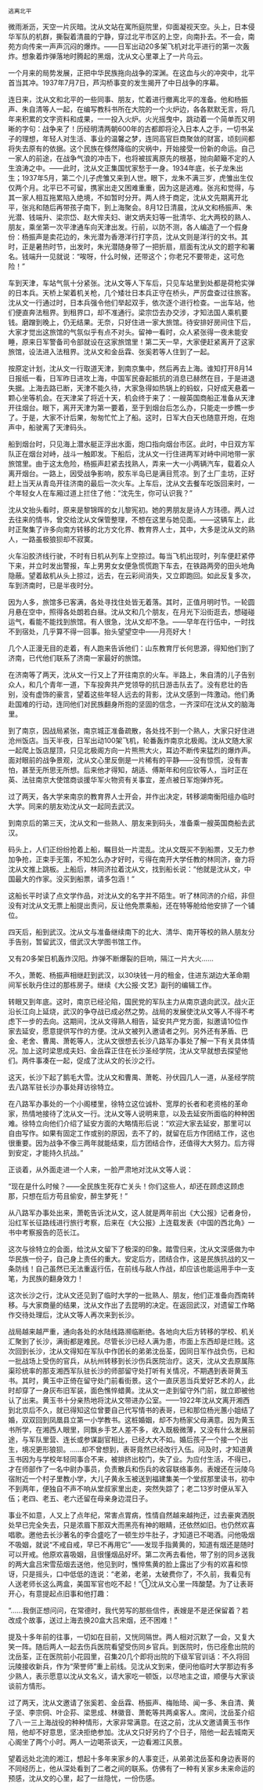     逃离北平 

   微雨淅沥，天空一片灰暗。沈从文站在寓所庭院里，仰面凝视天空。头上，日本侵华军队的机群，撕裂着清晨的宁静，穿过北平市区的上空，向南扑去。不一会，南苑方向传来一声声沉闷的爆炸。——日军出动20多架飞机对北平进行的第一次轰炸。想象着炸弹落地时腾起的黑烟，沈从文心里罩上了一片乌云。 

   一个月来的局势发展，正把中华民族拖向战争的深渊。在这血与火的冲突中，北平首当其冲。1937年7月7日，芦沟桥事变的发生揭开了中日战争的序幕。 

   连日来，沈从文和北平的一些同事、朋友，忙着进行撤离北平的准备。他和杨振声、朱自清等人一起，在编写教科书所在大院的一个火炉边，各各默默无言，将几年来积累的文字资料和成果，一一投入火炉。火光摇曳中，跳动着一个简单而又明晰的字句：战争来了！历经明清两朝600年的古都即将沦入日本人之手，一切书呆子的理想，年轻人对生活、事业的温馨之梦，连同高官巨商聚敛的财富，顷刻间都将失去原有的依据。这个民族在倏然降临的灾祸中，开始接受一份新的命运。自己一家人的前途，在战争气浪的冲击下，也将被拔离原先的根基，抛向颠簸不定的人生浪涛之中。——此时，沈从文正集国忧家愁于一身。1934年底，长子龙朱出生；1937年5月，第二个儿子虎雏又来到人世。眼下，龙朱不满三岁，虎雏出生仅仅两个月。北平已不可留，携家出走又困难重重，因为这是逃难。张兆和觉得，与其一家人相互拖累陷入绝境，不如暂时分开。两人终于商定，沈从文先期离开北平，张兆和随后再带孩子南下，到上海聚会。8月12日清晨，沈从文和杨振声、朱光潜、钱端升、梁宗岱、赵大侔夫妇、谢文炳夫妇等一批清华、北大两校的熟人、朋友，乘坐第一次平津通车向天津出发。行前，以防不测，各人编造了一个假身份：杨振声是卖花边的，朱光潜为香港洋行打字员，沈从文则是洋行的文书。其时，正是暑热时节，出发时，朱光潜随身带了一把折扇，扇面有沈从文的题字和署名。钱端升一见就说：“唉呀，什么时候，还带这个；你老兄不要带走，这可危险！” 

   车到天津，车站气氛十分紧张。沈从文等人下车后，只见车站里到处都是荷枪实弹的日本兵。天桥上架着机关枪，几个矮壮日本兵正守在桥头，严厉盘查过往旅客。沈从文一行通过时，日本兵强令他们举起双手，依次逐个进行检查。一出车站，他们便直奔法租界。到租界口，却不准通行。梁宗岱去办交涉，才知法国人乘机要钱。磨蹭到晚上，仍无结果。无奈，只好住进一家大旅馆。待安排好房间住下后，大家才觉出这旅馆的气氛似乎有点不对头。留神一看时，众人紧张得一夜未能安睡，原来日军警备司令部就设在这家旅馆里！第二天一早，大家便赶紧离开了这家旅馆，设法进入法租界。沈从文和金岳霖、张奚若等人住到了一起。 

   按原定计划，沈从文一行取道天津，到南京集中，然后再去上海。谁知打开8月14日报纸一看，日军昨日进攻上海，中国军民奋起抵抗的消息已赫然在目，于是进退失据。上海去路已断，天津不能久待，大家急得如热锅上的蚂蚁，只好成天悬着一颗心坐等机会。在天津呆了将近十天，机会终于来了：一艘英国商船正准备从天津开往烟台。眼下，离开天津为第一要着，至于到烟台后怎么办，只能走一步瞧一步了。于是，大家不计后果，匆匆忙忙上了船。这时，日军大白天也随意开炮，在炮声中，船驶离了天津码头。 

   船到烟台时，只见海上潜水艇正浮出水面，炮口指向烟台市区。此时，中日双方军队正在烟台对峙，战斗一触即发。下船后，沈从文一行住进两军对峙中间地带一家旅馆里。由于这太危险，杨振声赶紧去找熟人，弄来一大一小两辆汽车，载着众人离开烟台。一路上，因受战争影响，胶东半岛已是满目荒凉。到了土厂圭坊，正好赶上当天从青岛开往济南的最后一次火车。上车后，沈从文去餐车吃饭回来时，一个年轻女人在车厢过道上拦住了他：“沈先生，你可认识我？” 

   沈从文抬头看时，原来是黎锦晖的女儿黎宪初。她的男朋友是诗人方玮德。两人过去往来的情书，曾交给沈从文保管整理，不想在这里与她见面。——这辆车上，此时正聚集了许多向南方转移的北方文化界、教育界人士，其中，大多是沈从文的熟人，一路虽极狼狈却不寂寞。 

   火车沿胶济线行驶，不时有日机从列车上空掠过。每当飞机出现时，列车便赶紧停下来，并立时发出警报，车上男男女女便急慌慌跑下车去，在铁路两旁的田头地角隐蔽。望着敌机从头上掠过，远去，在云彩间消失，又立即跑回。如此反复多次，车到济南时，已是半夜时分。 

   因为人多，旅馆多已客满，各处寻找住处皆无着落。其时，正值月明时节。一轮圆月悬在空中，照得各处朗若白昼。沈从文和几个朋友，在月光下沿街逛去，想碰碰运气，看能不能找到旅馆。有人很急，沈从文却不急。——早年在行伍中，一时找不到宿处，几乎算不得一回事。抬头望望空中——月亮好大！ 

   几个人正漫无目的走着，有人跑来告诉他们：山东教育厅长何思源，得知他们到了济南，已代他们联系了济南一家最好的旅馆。 

   在济南等了两天，沈从文一行又上了开往南京的火车。半路上，朱自清的儿子告别众人，和几个青年一道，下车投奔共产党领导的抗日游击队去了。没有悲壮的告别，没有虚饰的豪言，望着这些年轻人远去的背影，沈从文感到一阵激动。他们勇赴国难的行动，连同他们对民族翻身所抱的坚固的信念，一齐深印在沈从文的脑海里。 

   到了南京，因战局紧张，南京城正准备疏散，各处找不到一个熟人，大家只好住进沧州饭店。当天半夜，日军出动100架飞机，轮番轰炸南京北极阁。沈从文随大家一起爬上饭店屋顶，只见北极阁方向一片熊熊大火，耳边不断传来猛烈的爆炸声。面对眼前的战争景观，沈从文心里反倒是一片稀有的平静——没有惊慌，没有害怕，甚至无所思无所想。后来他才得知，胡适、傅斯年和何应钦等人，当时正在英、法驻南京大使馆商谈援华军火物资有关事宜，差点被日军炮弹炸死。 

   过了两天，各大学来南京的教育界人士开会，并作出决定，转移湖南衡阳组办临时大学。同来的朋友劝沈从文一起同去武汉。 

   到南京后的第三天，沈从文和一些熟人、朋友来到码头，准备乘一艘英国商船去武汉。 

   码头上，人们正纷纷抢着上船，瞩目处一片混乱。沈从文既买不到船票，又无力参加争抢，正束手无策，不知怎么办才好时，亏得在南开大学任教的林同济，奋力将沈从文推上跳板。上船后，林同济拉着沈从文，找到船长说：“他就是沈从文，中国最大的作家。没买到船票，请多包涵！” 

   这船长平时读了点文学作品，对沈从文的名字并不陌生。听了林同济的介绍，非但没有对沈从文无票上船提出责问，反让他免票乘船，还在特等舱给他安排了一个铺位。 

   四天后，船到武汉。沈从文与准备继续南下的北大、清华、南开等校的熟人朋友分手告别，暂留武汉，借武汉大学图书馆工作。 

   又有20多架日机轰炸汉阳。炸弹不断爆裂的巨响，隔江一片大火…… 

   不久，萧乾、杨振声相继赶到武汉，以30块钱一月的租金，住进东湖边大革命期间军长耿丹住过的那栋房子。继续《大公报·文艺》副刊的编辑工作。 

   转眼又到年底。这时，南京已经沦陷，国民党的军队主力从南京退向武汉。战火正沿长江向上延烧，武汉的争夺战已成必然之势。战局的发展使沈从文等人不得不考虑下一步的去向。这期间，沈从文得熟人相告，延安共产党方面，拟邀请10位作家去延安，愿意提供写作的方便。沈从文被列入邀请者之列。另外还有茅盾、巴金、老舍、曹禺、萧乾等人，沈从文很想去长沙八路军办事处了解一下有关具体情况。加上这时梁思成夫妇、金岳霖正住在长沙圣经学院，沈从文早就想去探望他们。两件事凑在一起，促成了沈从文的长沙之行。 

   这天，长沙下起了鹅毛大雪。沈从文和曹禺、萧乾、孙伏园几人一道，从圣经学院去八路军驻长沙办事处拜访徐特立。 

   在八路军办事处的一个小阁楼里，徐特立这位诚朴、宽厚的长者和老资格的革命家，热情地接待了沈从文一行。沈从文等人说明来意，以及去延安所面临的种种困难。徐特立向他们介绍了延安方面的大略情形后说：“欢迎大家去延安，那里可以自由写作。如果有固定工作或别的原因，去不了的，就留在后方作团结工作，这也很重要。因为战争不像三两年就能结束，后方团结合作，还值得大大努力。后方得到安定，才能持久抗战。” 

   正谈着，从外面走进一个人来，一脸严肃地对沈从文等人说： 

   “现在是什么时候？——全民族生死存亡关头！你们这些人，却还在顾虑这顾虑那，只想在后方苟且偷安，醉生梦死！” 

   从八路军办事处出来，萧乾告诉沈从文，这人就是两年前出《大公报》记者身份，沿红军长征路线进行旅行考察，后来在《大公报》上连载发表《中国的西北角》一书中考察报告的范长江。 

   这次与徐特立的会面，给沈从文留下了极深的印象。踏雪归来，沈从文深感做为中华民族一份子，自己身上责任的重大。安定后方，团结合作，这是民族抗战的又一条防线！自己虽然已无法重返行伍，在前线与敌人作战，却应该也能运用手中一支笔，为民族的翻身效力！ 

   这次长沙之行，沈从文还见到了临时大学的一批熟人、朋友，他们正准备向西南转移。与大家商量的结果，沈从文作出了去昆明的决定。在返回武汉，对遗留工作略作交待处理后，沈从文等人再次来到长沙。 

   战局越来越严重，通向各处的水陆线路濒临断绝。各地向大后方转移的学校、机关汇聚到了长沙，满街都是难民。尽管长沙已经人满为患，市面上东西却是烂贱。这次回到长沙，沈从文得知在军队中作团长的弟弟沈岳荃，因同日军作战负伤，已和一批战场上受伤的官兵，从杭州转移到长沙伤兵医院治疗。这天，沈从文去原属陈渠珍统率的那支湘西军队驻长沙的师部留守处打听有关情况，不期遇到表哥黄玉书。其时，黄玉中正倚在留守处门前看街景。这个一直厌恶当兵爱好艺术的人，此时却穿了一身灰布旧军装，面色憔悴蜡黄。沈从文一走到留守外门前，就立即被他认了出来。黄玉书十分亲热地将沈从文带进办公室。——1922年沈从文离开湘西到北京后不久，就已得知这位曾要自己代写情书的表哥，已和那位杨光蕙小姐结了婚，双双回到凤凰县立第一小学教书。这桩婚姻，却不为杨家父母满意。因为黄玉书所学，在湘西人眼里，同飘乡手艺人差不多，收入既极微薄，又没有什么发展前途，与军队里营、连长或参谋副官相比，已经大大不如。婚后孩子一个接一个出生，境况更形狼狈。……却不曾想到，表哥竟然已经改行入伍。问及时，才知道黄玉书因为与学校年轻同事合不来，被排挤出校门，失了业。为应付生活，不得已，才在师部作了一名中尉办事员，负责散兵和伤兵的收容联络事务。表嫂还在沅陵乌宿附近一个村子里教小学，大儿子黄永玉被送到福建集美一个堂叔那里读书，初中不到两年，便独自不声不响从堂叔家里出走，突然失踪了；老二13岁时便从军入伍；老四、老五、老六还留在母亲身边混日子。 

   事业不如意，人又上了点年纪，常害点胃病，性情自然越来越拘迂，过去豪爽洒脱处早已完全失去，只是浓眉下那双大而黑亮有神的眼睛，还依然如旧。也仍然欢喜唱歌。邀他去长沙著名的李合盛吃了一顿生炒牛肚子，才知道已不喝酒。问他吸烟不吸姻，就说“不戒自戒，早已不再用它”——发现手指黄黄的，知道有烟还是随时可以开戒。他原欢喜吸姻，且很懂烟品好坏。第二次再去看他，带了别的同乡送我的两大盒吕宋雪茄烟去送他，他见到时，憔悴焦黄的脸上露出了少有的欢喜和惊讶，只是摇头，口中低低的连说：“老弟，老弟，太破费你了，不久前，我看见有人送老师长这么两盒，美国军官也吃不起！”①沈从文心里一阵酸楚。为了让表哥开心，有意提起点旧事和他打趣： 

   “……我倒正想问问，在常德时，我代劳写的那些信件，表嫂是不是还保留着？若改成个故事，送过上海去换20盒大吕宋烟，还不困难！” 

   提及十多年前的往事，一切如在目前，又恍同隔世。两人相对沉默了一会，又复大笑一阵。随后两人一起去伤兵医院看望受伤同乡官兵。到医院时，伤已痊愈出院的沈岳荃，正在医院前小花园里，召集20几个即将出院的下级军官训话：不久将回沅陵接收新兵，作为“荣誉师”重上前线。见沈从文到来，便问他临时大学那边有多少熟人，表示愿意以沈从文名义，请大家吃一顿饭，以尽地主之谊，顺便与大家谈谈前方情形。 

   过了两天，沈从文邀请了张奚若、金岳霖、杨振声、梅贻琦、闻一多、朱自清、黄子坚、李宗侗、叶企荪、梁思成、林徽音、萧乾等共两桌客人。席间，沈岳荃介绍了八·一三上海战役的种种情形，大家非常满意。在这之前，沈从文邀请黄玉书作陪，他却不好意思，坚决拒绝参加。沈从文只好另约了个日子，陪他一起去城南天心阁坐了两个小时。两人一边喝茶谈天，一边看湘江风景。 

   望着远处北流的湘江，想起十多年来家乡的人事变迁，从弟弟沈岳荃和身边表哥的不同经历上，他从深处看到了二者之间的联系。仿佛有了一种有关家乡未来命运的预感，沈从文的心里，起了一丝隐忧，一份伤感。 

